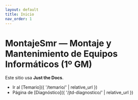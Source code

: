```yaml
---
layout: default
title: Inicio
nav_order: 1
---
```


# MontajeSmr — Montaje y Mantenimiento de Equipos Informáticos (1º GM)
Este sitio usa **Just the Docs**.

- Ir al [Temario]({ '/temario/' | relative_url })
- Página de [Diagnóstico]({ '/jtd-diagnostico/' | relative_url })
